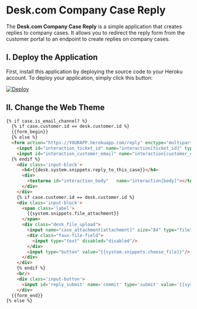 # Desk.com Company Case Reply
The **Desk.com Company Case Reply** is a simple application that creates replies to company cases. It allows you to redirect the reply form from the customer portal to an endpoint to create replies on company cases.

## I. Deploy the Application
First, install this application by deploying the source code to your Heroku account. To deploy your application, simply click this button:

[![Deploy](https://www.herokucdn.com/deploy/button.png)](https://heroku.com/deploy?template=https%3A%2F%2Fgithub.com%2Fdesklabs%2Fcompany-reply)

## II. Change the Web Theme
```html
{% if case.is_email_channel? %}
  {% if case.customer.id == desk.customer.id %}
  {{form_begin}}
  {% else %}
  <form action="https://YOURAPP.herokuapp.com/reply" enctype="multipart/form-data" class="new_reply" id="new_reply" method="post">
    <input id="interaction_ticket_id" name="interaction[ticket_id]" type="hidden" value="{{case.id}}">
    <input id="interaction_customer_email" name="interaction[customer_email]" type="hidden" value="{{desk.customer.email}}"> 
  {% endif %}
    <div class='input-block'>
      <h4>{{desk.system.snippets.reply_to_this_case}}</h4>
      <div>
        <textarea id="interaction_body"   name="interaction[body]"></textarea>
      </div>
    </div>
    {% if case.customer.id == desk.customer.id %}
    <div class='input-block'>
      <span class='label'>
        {{system.snippets.file_attachment}}
      </span>
      <div class="desk_file_upload">
        <input name="case_attachment[attachment]" size="84" type="file"/>
        <div class="faux-file-field">
          <input type="text" disabled="disabled"/>
        </div>
        <input type="button" value="{{system.snippets.choose_file}}"/>
      </div>
    </div>
    {% endif %}
    <br/>
    <div class='input-button'>
      <input id='reply_submit' name='commit' type='submit' value='{{system.snippets.send_text}}' />
    </div>
  {{form_end}}
{% else %}
```
